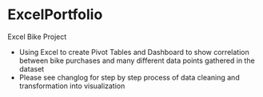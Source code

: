 # ExcelPortfolio

Excel Bike Project
- Using Excel to create Pivot Tables and Dashboard to show correlation between bike purchases and many different data points gathered in the dataset
- Please see changlog for step by step process of data cleaning and transformation into visualization
